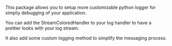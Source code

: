This package allows you to setup more customizable python logger for simpliy debugging of your application.

You can add the StreamColoredHandler to your log handler to have a prettier looks with your log stream.

It also add some custom logging method to simplify the messaging process.

